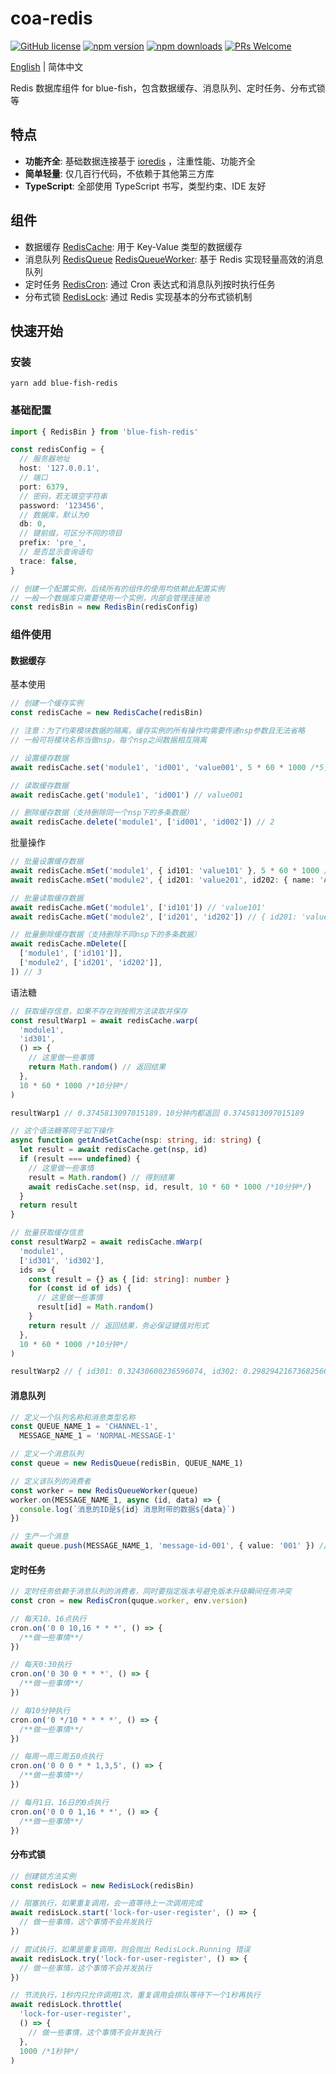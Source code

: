 # coa-redis

[![GitHub license](https://img.shields.io/badge/license-MIT-green.svg?style=flat-square)](LICENSE)
[![npm version](https://img.shields.io/npm/v/coa-redis.svg?style=flat-square)](https://www.npmjs.org/package/coa-redis)
[![npm downloads](https://img.shields.io/npm/dm/coa-redis.svg?style=flat-square)](http://npm-stat.com/charts.html?package=coa-redis)
[![PRs Welcome](https://img.shields.io/badge/PRs-welcome-brightgreen.svg?style=flat-square)](https://github.com/coajs/coa-redis/pulls)

[English](README.md) | 简体中文

Redis 数据库组件 for blue-fish，包含数据缓存、消息队列、定时任务、分布式锁等

## 特点

- **功能齐全**: 基础数据连接基于 [ioredis](https://github.com/luin/ioredis) ，注重性能、功能齐全
- **简单轻量**: 仅几百行代码，不依赖于其他第三方库
- **TypeScript**: 全部使用 TypeScript 书写，类型约束、IDE 友好

## 组件

- 数据缓存 [RedisCache](#数据缓存): 用于 Key-Value 类型的数据缓存
- 消息队列 [RedisQueue](#消息队列) [RedisQueueWorker](#消息队列): 基于 Redis 实现轻量高效的消息队列
- 定时任务 [RedisCron](#定时任务): 通过 Cron 表达式和消息队列按时执行任务
- 分布式锁 [RedisLock](#分布式锁): 通过 Redis 实现基本的分布式锁机制

## 快速开始

### 安装

```shell
yarn add blue-fish-redis
```

### 基础配置

```typescript
import { RedisBin } from 'blue-fish-redis'

const redisConfig = {
  // 服务器地址
  host: '127.0.0.1',
  // 端口
  port: 6379,
  // 密码，若无填空字符串
  password: '123456',
  // 数据库，默认为0
  db: 0,
  // 键前缀，可区分不同的项目
  prefix: 'pre_',
  // 是否显示查询语句
  trace: false,
}

// 创建一个配置实例，后续所有的组件的使用均依赖此配置实例
// 一般一个数据库只需要使用一个实例，内部会管理连接池
const redisBin = new RedisBin(redisConfig)
```

### 组件使用

#### 数据缓存

基本使用

```typescript
// 创建一个缓存实例
const redisCache = new RedisCache(redisBin)

// 注意：为了约束模块数据的隔离，缓存实例的所有操作均需要传递nsp参数且无法省略
// 一般可将模块名称当做nsp，每个nsp之间数据相互隔离

// 设置缓存数据
await redisCache.set('module1', 'id001', 'value001', 5 * 60 * 1000 /*5分钟*/) // 1

// 读取缓存数据
await redisCache.get('module1', 'id001') // value001

// 删除缓存数据（支持删除同一个nsp下的多条数据）
await redisCache.delete('module1', ['id001', 'id002']) // 2
```

批量操作

```typescript
// 批量设置缓存数据
await redisCache.mSet('module1', { id101: 'value101' }, 5 * 60 * 1000 /*5分钟*/) // 1
await redisCache.mSet('module2', { id201: 'value201', id202: { name: 'A2', title: 'a2' } }, 5 * 60 * 1000 /*5分钟*/) // 2

// 批量读取缓存数据
await redisCache.mGet('module1', ['id101']) // 'value101'
await redisCache.mGet('module2', ['id201', 'id202']) // { id201: 'value201', id202: { name: 'A2', title: 'a2' }

// 批量删除缓存数据（支持删除不同nsp下的多条数据）
await redisCache.mDelete([
  ['module1', ['id101']],
  ['module2', ['id201', 'id202']],
]) // 3
```

语法糖

```typescript
// 获取缓存信息，如果不存在则按照方法读取并保存
const resultWarp1 = await redisCache.warp(
  'module1',
  'id301',
  () => {
    // 这里做一些事情
    return Math.random() // 返回结果
  },
  10 * 60 * 1000 /*10分钟*/
)

resultWarp1 // 0.3745813097015189，10分钟内都返回 0.3745813097015189

// 这个语法糖等同于如下操作
async function getAndSetCache(nsp: string, id: string) {
  let result = await redisCache.get(nsp, id)
  if (result === undefined) {
    // 这里做一些事情
    result = Math.random() // 得到结果
    await redisCache.set(nsp, id, result, 10 * 60 * 1000 /*10分钟*/)
  }
  return result
}

// 批量获取缓存信息
const resultWarp2 = await redisCache.mWarp(
  'module1',
  ['id301', 'id302'],
  ids => {
    const result = {} as { [id: string]: number }
    for (const id of ids) {
      // 这里做一些事情
      result[id] = Math.random()
    }
    return result // 返回结果，务必保证键值对形式
  },
  10 * 60 * 1000 /*10分钟*/
)

resultWarp2 // { id301: 0.32430600236596074, id302: 0.29829421673682566 }
```

#### 消息队列

```typescript
// 定义一个队列名称和消息类型名称
const QUEUE_NAME_1 = 'CHANNEL-1',
  MESSAGE_NAME_1 = 'NORMAL-MESSAGE-1'

// 定义一个消息队列
const queue = new RedisQueue(redisBin, QUEUE_NAME_1)

// 定义该队列的消费者
const worker = new RedisQueueWorker(queue)
worker.on(MESSAGE_NAME_1, async (id, data) => {
  console.log(`消息的ID是${id} 消息附带的数据${data}`)
})

// 生产一个消息
await queue.push(MESSAGE_NAME_1, 'message-id-001', { value: '001' }) // 1
```

#### 定时任务

```typescript
// 定时任务依赖于消息队列的消费者，同时要指定版本号避免版本升级瞬间任务冲突
const cron = new RedisCron(quque.worker, env.version)

// 每天10、16点执行
cron.on('0 0 10,16 * * *', () => {
  /**做一些事情**/
})

// 每天0:30执行
cron.on('0 30 0 * * *', () => {
  /**做一些事情**/
})

// 每10分钟执行
cron.on('0 */10 * * * *', () => {
  /**做一些事情**/
})

// 每周一周三周五0点执行
cron.on('0 0 0 * * 1,3,5', () => {
  /**做一些事情**/
})

// 每月1日、16日的0点执行
cron.on('0 0 0 1,16 * *', () => {
  /**做一些事情**/
})
```

#### 分布式锁

```typescript
// 创建锁方法实例
const redisLock = new RedisLock(redisBin)

// 阻塞执行，如果重复调用，会一直等待上一次调用完成
await redisLock.start('lock-for-user-register', () => {
  // 做一些事情，这个事情不会并发执行
})

// 尝试执行，如果是重复调用，则会抛出 RedisLock.Running 错误
await redisLock.try('lock-for-user-register', () => {
  // 做一些事情，这个事情不会并发执行
})

// 节流执行，1秒内只允许调用1次，重复调用会排队等待下一个1秒再执行
await redisLock.throttle(
  'lock-for-user-register',
  () => {
    // 做一些事情，这个事情不会并发执行
  },
  1000 /*1秒钟*/
)
```
